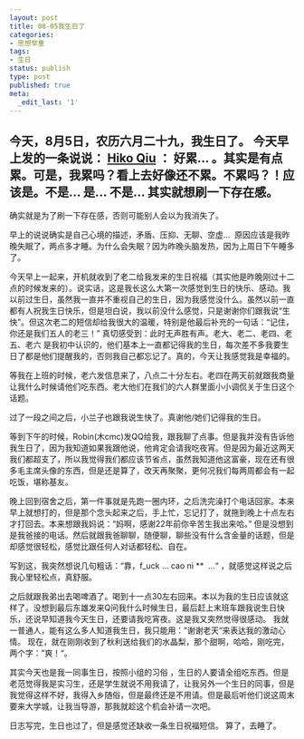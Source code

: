 ```yaml
---
layout: post
title: 08-05我生日了
categories:
- 思想举重
tags:
- 生日
status: publish
type: post
published: true
meta:
  _edit_last: '1'
---
```

今天，8月5日，农历六月二十九，我生日了。
今天早上发的一条说说：
<a href="http://user.qzone.qq.com/542792857/mood" target="_blank" data-uin="542792857">Hiko Qiu</a> ： 好累... 。其实是有点累。可是，我累吗？看上去好像还不累。不累吗？！应该是。不是... 是... 不是... 其实就想刷一下存在感。
---------
确实就是为了刷一下存在感，否则可能别人会以为我消失了。

早上的说说确实是自己心境的描述，矛盾、压抑、无聊、空虚...  原因应该是我昨晚失眠了，两点多才睡。为什么会失眠？因为昨晚头脑发热，因为上周日下午睡多了。

今天早上一起来，开机就收到了老二给我发来的生日祝福（其实他是昨晚刚过十二点的时候发来的）。说实话，这是我长这么大第一次感觉到生日的快乐、感动。我以前过生日，虽然我一直并不重视自己的生日，因为我感觉没什么。虽然以前一直都有人祝我生日快乐，但是坦白说，我以前没什么感觉，只是谢谢你们跟我说“生快”。但这次老二的短信却给我很大的温暖，特别是他最后补充的一句话：“记住，你还是我们五人的老三！” 真切感受到：此时无声胜有声。老大、老二、老四、老五、老六 是我初中认识的，他们基本上一直都记得我的生日，每次差不多我要生日了都是他们提醒我的，否则我自己都忘记了。真的，今天让我感觉我是幸福的。

等我在上班的时候，老六发信息来了，八点二十分左右。老四在两天前就跟我商量让我什么时候请他们吃东西。老大他们在我们的六人群里面小小调侃关于生日这个话题。

过了一段之间之后，小兰子也跟我说生快了。真谢他/她们记得我的生日。

等到下午的时候，Robin(木cmc)发QQ给我，跟我聊了点事。但是我并没有告诉他我生日了，因为我知道如果我跟他说，他肯定会请我吃夜宵。但是因为最近这两天我们都超支了，所以我觉得我们都应该节省点，虽然我知道他这富豪，现在还有很多毛主席头像的东西，但是还是算了，改天再聚聚，更何况我们每两周都会有一起吃饭，堪称基友。

晚上回到宿舍之后，第一件事就是先跑一圈内环，之后洗完澡打个电话回家。本来早上就想打的，但是那个念头起来之后，手上忙，忘记打了，就拖到晚上十点左右才打回去。本来想跟我妈说：“妈啊，感谢22年前你辛苦生我出来哈。” 但是没想到是我爸接的电话。然后就跟我爸聊聊，随便聊，聊些没有什么含金量的话题，但是却感觉很轻松，感觉比跟任何人对话都轻松、自在。

写到这，我突然想说几句粗话：“靠，f_uck ... cao ni **  ...“ ，就感觉这样说之后我心里轻松点，真舒服。

之后就跟我弟出去喝啤酒了。喝到十一点30左右回来。本以为我的生日应该就这样了。没想到最后东雄发来Q问我什么时候生日，最后赶上末班车跟我说生日快乐，还说早知道我今天生日，还要请我吃宵夜。这是我又突然觉得很感动。
我就一普通人，能有这么多人知道我生日，我只能用：”谢谢老天“来表达我的激动心情。
现在，就在刚刚收到了秋利送给我们的水晶梨，那个甜啊，哈哈，刚吃完，两个字：”爽！“。

其实今天也是我一同事生日，按照小组的习俗 ，生日的人要请全组吃东西。但是老范觉得我是实习生，还是学生就说不用我请了，让我另外一个生日的同事，但是我觉得这样不好，我得入乡随俗，但是最终还是不用请。但是最后听他们说这周末要来大学城，让我当导游，那我就趁这个机会补请一次吧。

日志写完，生日也过了，但是感觉还缺收一条生日祝福短信。
算了，去睡了。
